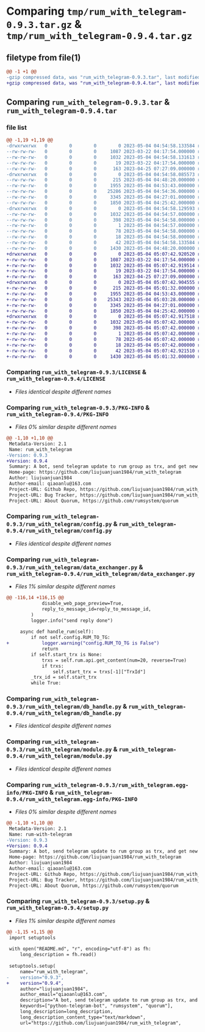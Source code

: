 # Comparing `tmp/rum_with_telegram-0.9.3.tar.gz` & `tmp/rum_with_telegram-0.9.4.tar.gz`

## filetype from file(1)

```diff
@@ -1 +1 @@
-gzip compressed data, was "rum_with_telegram-0.9.3.tar", last modified: Thu May  4 04:54:58 2023, max compression
+gzip compressed data, was "rum_with_telegram-0.9.4.tar", last modified: Thu May  4 05:07:42 2023, max compression
```

## Comparing `rum_with_telegram-0.9.3.tar` & `rum_with_telegram-0.9.4.tar`

### file list

```diff
@@ -1,19 +1,19 @@
-drwxrwxrwx   0        0        0        0 2023-05-04 04:54:58.133584 rum_with_telegram-0.9.3/
--rw-rw-rw-   0        0        0     1087 2023-03-22 04:17:54.000000 rum_with_telegram-0.9.3/LICENSE
--rw-rw-rw-   0        0        0     1032 2023-05-04 04:54:58.131613 rum_with_telegram-0.9.3/PKG-INFO
--rw-rw-rw-   0        0        0       19 2023-03-22 04:17:54.000000 rum_with_telegram-0.9.3/README.md
--rw-rw-rw-   0        0        0      163 2023-04-25 07:27:09.000000 rum_with_telegram-0.9.3/pyproject.toml
-drwxrwxrwx   0        0        0        0 2023-05-04 04:54:58.085573 rum_with_telegram-0.9.3/rum_with_telegram/
--rw-rw-rw-   0        0        0      215 2023-05-04 04:48:20.000000 rum_with_telegram-0.9.3/rum_with_telegram/__init__.py
--rw-rw-rw-   0        0        0     1955 2023-05-04 04:53:43.000000 rum_with_telegram-0.9.3/rum_with_telegram/config.py
--rw-rw-rw-   0        0        0    25286 2023-05-04 04:54:36.000000 rum_with_telegram-0.9.3/rum_with_telegram/data_exchanger.py
--rw-rw-rw-   0        0        0     3345 2023-05-04 04:27:01.000000 rum_with_telegram-0.9.3/rum_with_telegram/db_handle.py
--rw-rw-rw-   0        0        0     1850 2023-05-04 04:25:42.000000 rum_with_telegram-0.9.3/rum_with_telegram/module.py
-drwxrwxrwx   0        0        0        0 2023-05-04 04:54:58.129593 rum_with_telegram-0.9.3/rum_with_telegram.egg-info/
--rw-rw-rw-   0        0        0     1032 2023-05-04 04:54:57.000000 rum_with_telegram-0.9.3/rum_with_telegram.egg-info/PKG-INFO
--rw-rw-rw-   0        0        0      398 2023-05-04 04:54:58.000000 rum_with_telegram-0.9.3/rum_with_telegram.egg-info/SOURCES.txt
--rw-rw-rw-   0        0        0        1 2023-05-04 04:54:57.000000 rum_with_telegram-0.9.3/rum_with_telegram.egg-info/dependency_links.txt
--rw-rw-rw-   0        0        0       78 2023-05-04 04:54:58.000000 rum_with_telegram-0.9.3/rum_with_telegram.egg-info/requires.txt
--rw-rw-rw-   0        0        0       18 2023-05-04 04:54:58.000000 rum_with_telegram-0.9.3/rum_with_telegram.egg-info/top_level.txt
--rw-rw-rw-   0        0        0       42 2023-05-04 04:54:58.133584 rum_with_telegram-0.9.3/setup.cfg
--rw-rw-rw-   0        0        0     1430 2023-05-04 04:48:20.000000 rum_with_telegram-0.9.3/setup.py
+drwxrwxrwx   0        0        0        0 2023-05-04 05:07:42.920520 rum_with_telegram-0.9.4/
+-rw-rw-rw-   0        0        0     1087 2023-03-22 04:17:54.000000 rum_with_telegram-0.9.4/LICENSE
+-rw-rw-rw-   0        0        0     1032 2023-05-04 05:07:42.919514 rum_with_telegram-0.9.4/PKG-INFO
+-rw-rw-rw-   0        0        0       19 2023-03-22 04:17:54.000000 rum_with_telegram-0.9.4/README.md
+-rw-rw-rw-   0        0        0      163 2023-04-25 07:27:09.000000 rum_with_telegram-0.9.4/pyproject.toml
+drwxrwxrwx   0        0        0        0 2023-05-04 05:07:42.904555 rum_with_telegram-0.9.4/rum_with_telegram/
+-rw-rw-rw-   0        0        0      215 2023-05-04 05:01:32.000000 rum_with_telegram-0.9.4/rum_with_telegram/__init__.py
+-rw-rw-rw-   0        0        0     1955 2023-05-04 04:53:43.000000 rum_with_telegram-0.9.4/rum_with_telegram/config.py
+-rw-rw-rw-   0        0        0    25343 2023-05-04 05:03:28.000000 rum_with_telegram-0.9.4/rum_with_telegram/data_exchanger.py
+-rw-rw-rw-   0        0        0     3345 2023-05-04 04:27:01.000000 rum_with_telegram-0.9.4/rum_with_telegram/db_handle.py
+-rw-rw-rw-   0        0        0     1850 2023-05-04 04:25:42.000000 rum_with_telegram-0.9.4/rum_with_telegram/module.py
+drwxrwxrwx   0        0        0        0 2023-05-04 05:07:42.917518 rum_with_telegram-0.9.4/rum_with_telegram.egg-info/
+-rw-rw-rw-   0        0        0     1032 2023-05-04 05:07:42.000000 rum_with_telegram-0.9.4/rum_with_telegram.egg-info/PKG-INFO
+-rw-rw-rw-   0        0        0      398 2023-05-04 05:07:42.000000 rum_with_telegram-0.9.4/rum_with_telegram.egg-info/SOURCES.txt
+-rw-rw-rw-   0        0        0        1 2023-05-04 05:07:42.000000 rum_with_telegram-0.9.4/rum_with_telegram.egg-info/dependency_links.txt
+-rw-rw-rw-   0        0        0       78 2023-05-04 05:07:42.000000 rum_with_telegram-0.9.4/rum_with_telegram.egg-info/requires.txt
+-rw-rw-rw-   0        0        0       18 2023-05-04 05:07:42.000000 rum_with_telegram-0.9.4/rum_with_telegram.egg-info/top_level.txt
+-rw-rw-rw-   0        0        0       42 2023-05-04 05:07:42.921510 rum_with_telegram-0.9.4/setup.cfg
+-rw-rw-rw-   0        0        0     1430 2023-05-04 05:01:32.000000 rum_with_telegram-0.9.4/setup.py
```

### Comparing `rum_with_telegram-0.9.3/LICENSE` & `rum_with_telegram-0.9.4/LICENSE`

 * *Files identical despite different names*

### Comparing `rum_with_telegram-0.9.3/PKG-INFO` & `rum_with_telegram-0.9.4/PKG-INFO`

 * *Files 0% similar despite different names*

```diff
@@ -1,10 +1,10 @@
 Metadata-Version: 2.1
 Name: rum_with_telegram
-Version: 0.9.3
+Version: 0.9.4
 Summary: A bot, send telegram update to rum group as trx, and get new trx from rum group to channel.
 Home-page: https://github.com/liujuanjuan1984/rum_with_telegram
 Author: liujuanjuan1984
 Author-email: qiaoanlu@163.com
 Project-URL: Github Repo, https://github.com/liujuanjuan1984/rum_with_telegram
 Project-URL: Bug Tracker, https://github.com/liujuanjuan1984/rum_with_telegram/issues
 Project-URL: About Quorum, https://github.com/rumsystem/quorum
```

### Comparing `rum_with_telegram-0.9.3/rum_with_telegram/config.py` & `rum_with_telegram-0.9.4/rum_with_telegram/config.py`

 * *Files identical despite different names*

### Comparing `rum_with_telegram-0.9.3/rum_with_telegram/data_exchanger.py` & `rum_with_telegram-0.9.4/rum_with_telegram/data_exchanger.py`

 * *Files 1% similar despite different names*

```diff
@@ -116,14 +116,15 @@
             disable_web_page_preview=True,
             reply_to_message_id=reply_to_message_id,
         )
         logger.info("send reply done")
 
     async def handle_rum(self):
         if not self.config.RUM_TO_TG:
+            logger.warning("config.RUM_TO_TG is False")
             return
         if self.start_trx is None:
             trxs = self.rum.api.get_content(num=20, reverse=True)
             if trxs:
                 self.start_trx = trxs[-1]["TrxId"]
         _trx_id = self.start_trx
         while True:
```

### Comparing `rum_with_telegram-0.9.3/rum_with_telegram/db_handle.py` & `rum_with_telegram-0.9.4/rum_with_telegram/db_handle.py`

 * *Files identical despite different names*

### Comparing `rum_with_telegram-0.9.3/rum_with_telegram/module.py` & `rum_with_telegram-0.9.4/rum_with_telegram/module.py`

 * *Files identical despite different names*

### Comparing `rum_with_telegram-0.9.3/rum_with_telegram.egg-info/PKG-INFO` & `rum_with_telegram-0.9.4/rum_with_telegram.egg-info/PKG-INFO`

 * *Files 0% similar despite different names*

```diff
@@ -1,10 +1,10 @@
 Metadata-Version: 2.1
 Name: rum-with-telegram
-Version: 0.9.3
+Version: 0.9.4
 Summary: A bot, send telegram update to rum group as trx, and get new trx from rum group to channel.
 Home-page: https://github.com/liujuanjuan1984/rum_with_telegram
 Author: liujuanjuan1984
 Author-email: qiaoanlu@163.com
 Project-URL: Github Repo, https://github.com/liujuanjuan1984/rum_with_telegram
 Project-URL: Bug Tracker, https://github.com/liujuanjuan1984/rum_with_telegram/issues
 Project-URL: About Quorum, https://github.com/rumsystem/quorum
```

### Comparing `rum_with_telegram-0.9.3/setup.py` & `rum_with_telegram-0.9.4/setup.py`

 * *Files 1% similar despite different names*

```diff
@@ -1,15 +1,15 @@
 import setuptools
 
 with open("README.md", "r", encoding="utf-8") as fh:
     long_description = fh.read()
 
 setuptools.setup(
     name="rum_with_telegram",
-    version="0.9.3",
+    version="0.9.4",
     author="liujuanjuan1984",
     author_email="qiaoanlu@163.com",
     description="A bot, send telegram update to rum group as trx, and get new trx from rum group to channel.",
     keywords=["python-telegram-bot", "rumsystem", "quorum"],
     long_description=long_description,
     long_description_content_type="text/markdown",
     url="https://github.com/liujuanjuan1984/rum_with_telegram",
```

